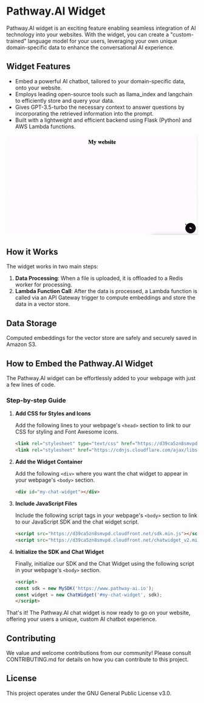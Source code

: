 # Pathway.AI Widget

Pathway.AI widget is an exciting feature enabling seamless integration of AI technology into your websites. With the widget, you can create a "custom-trained" language model for your users, leveraging your own unique domain-specific data to enhance the conversational AI experience.

## Widget Features

* Embed a powerful AI chatbot, tailored to your domain-specific data, onto your website. 
* Employs leading open-source tools such as llama_index and langchain to efficiently store and query your data.
* Gives GPT-3.5-turbo the necessary context to answer questions by incorporating the retrieved information into the prompt.
* Built with a lightweight and efficient backend using Flask (Python) and AWS Lambda functions.

![Chat Widget Example](https://github.com/j0sephsasson/fine-tune-LLMs/blob/main/ezgif-4-72e940e1b9.gif)


## How it Works

The widget works in two main steps:

1. **Data Processing**: When a file is uploaded, it is offloaded to a Redis worker for processing. 
2. **Lambda Function Call**: After the data is processed, a Lambda function is called via an API Gateway trigger to compute embeddings and store the data in a vector store.

## Data Storage

Computed embeddings for the vector store are safely and securely saved in Amazon S3.

## How to Embed the Pathway.AI Widget

The Pathway.AI widget can be effortlessly added to your webpage with just a few lines of code.

### Step-by-step Guide

1. **Add CSS for Styles and Icons**

    Add the following lines to your webpage's `<head>` section to link to our CSS for styling and Font Awesome icons.

    ```html
    <link rel="stylesheet" type="text/css" href="https://d39ca5zn8smvpd.cloudfront.net/styles.min.css">
    <link rel="stylesheet" href="https://cdnjs.cloudflare.com/ajax/libs/font-awesome/6.4.0/css/all.min.css" />
    ```

2. **Add the Widget Container**

    Add the following `<div>` where you want the chat widget to appear in your webpage's `<body>` section.

    ```html
    <div id="my-chat-widget"></div>
    ```

3. **Include JavaScript Files**

    Include the following script tags in your webpage's `<body>` section to link to our JavaScript SDK and the chat widget script.

    ```html
    <script src="https://d39ca5zn8smvpd.cloudfront.net/sdk.min.js"></script>
    <script src="https://d39ca5zn8smvpd.cloudfront.net/chatwidget_v2.min.js"></script>
    ```

4. **Initialize the SDK and Chat Widget**

    Finally, initialize our SDK and the Chat Widget using the following script in your webpage's `<body>` section.

    ```html
    <script>
    const sdk = new MySDK('https://www.pathway-ai.io');
    const widget = new ChatWidget('#my-chat-widget', sdk);
    </script>
    ```

That's it! The Pathway.AI chat widget is now ready to go on your website, offering your users a unique, custom AI chatbot experience.

## Contributing

We value and welcome contributions from our community! Please consult CONTRIBUTING.md for details on how you can contribute to this project.

## License

This project operates under the GNU General Public License v3.0.

